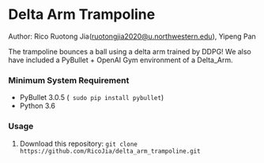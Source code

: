 # Delta Arm Trampoline

Author: Rico Ruotong Jia(ruotongjia2020@u.northwestern.edu), Yipeng Pan 

The trampoline bounces a ball using a delta arm trained by DDPG! We also have included a PyBullet + OpenAI Gym environment of a Delta_Arm.  

### Minimum System Requirement
- PyBullet 3.0.5 (``` sudo pip install pybullet```)
- Python 3.6

### Usage
1. Download this repository:
```git clone https://github.com/RicoJia/delta_arm_trampoline.git```
